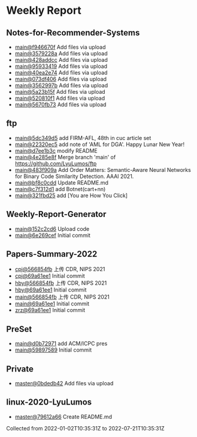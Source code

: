 # Weekly Report
## Notes-for-Recommender-Systems
- [main@f946670f](https://github.com/LyuLumos/Notes-for-Recommender-Systems/commit/f946670f38077ede77aba5fd2ec5c82fe230b176) Add files via upload
- [main@3579228a](https://github.com/LyuLumos/Notes-for-Recommender-Systems/commit/3579228a20c80f8b8833e67a6ce56dae9c427df5) Add files via upload
- [main@428addcc](https://github.com/LyuLumos/Notes-for-Recommender-Systems/commit/428addcc300aaf441eb76eca144a648432a63f5e) Add files via upload
- [main@95933419](https://github.com/LyuLumos/Notes-for-Recommender-Systems/commit/95933419eacfe40fb7a583f126cb114e085074fc) Add files via upload
- [main@40ea2e74](https://github.com/LyuLumos/Notes-for-Recommender-Systems/commit/40ea2e7483c96d08548d5d710307ee0f147a87b4) Add files via upload
- [main@073df406](https://github.com/LyuLumos/Notes-for-Recommender-Systems/commit/073df406ff82e72a54d43f5d5277a2d7606d5543) Add files via upload
- [main@3562997b](https://github.com/LyuLumos/Notes-for-Recommender-Systems/commit/3562997b5e8a7dd09e912b672d2a889707fa6c67) Add files via upload
- [main@5a23b15f](https://github.com/LyuLumos/Notes-for-Recommender-Systems/commit/5a23b15f1b8f7f49bdf0c21e1e7fca006bbb3775) Add files via upload
- [main@520810f1](https://github.com/LyuLumos/Notes-for-Recommender-Systems/commit/520810f1250b9cfcc1c15ced4d6e0805accd1bd5) Add files via upload
- [main@5670fb73](https://github.com/LyuLumos/Notes-for-Recommender-Systems/commit/5670fb7344610e27bc33bcd9c0478d125219e2b0) Add files via upload
## ftp
- [main@5dc349d5](https://github.com/LyuLumos/ftp/commit/5dc349d5d1fd94924e91ef6b37ae1e837066db39) add FIRM-AFL, 48th in cuc article set
- [main@22320ec5](https://github.com/LyuLumos/ftp/commit/22320ec50bb210b9a0ad424c68485cd3c13d99fe) add note of 'AML for DGA'. Happy Lunar New Year!
- [main@d7ee1b3c](https://github.com/LyuLumos/ftp/commit/d7ee1b3c07153d1f2fc011757c2cce8eb6474bd7) modify README
- [main@4e285e8f](https://github.com/LyuLumos/ftp/commit/4e285e8fdf50526281621b9a58a529e5183987fa) Merge branch 'main' of https://github.com/LyuLumos/ftp
- [main@483f909a](https://github.com/LyuLumos/ftp/commit/483f909ac74a867c0d18d42246a98c56d934c859) Add Order Matters: Semantic-Aware Neural Networks for Binary Code Similarity Detection. AAAI 2021.
- [main@bf8c0cdd](https://github.com/LyuLumos/ftp/commit/bf8c0cdd385393fe6f0f6a93aaa8be33e24b5212) Update README.md
- [main@c7f312d1](https://github.com/LyuLumos/ftp/commit/c7f312d1eda4727941b9d8b09a030d1c29a41991) add Botnet(cart+nn)
- [main@321fbd25](https://github.com/LyuLumos/ftp/commit/321fbd25607c7ae617b0d57d383bf9e948d700be) add [You are How You Click]
## Weekly-Report-Generator
- [main@152c2cd6](https://github.com/LyuLumos/Weekly-Report-Generator/commit/152c2cd652d5b2ba359a585d8d871c97215327dc) Upload code
- [main@6e269cef](https://github.com/LyuLumos/Weekly-Report-Generator/commit/6e269cef171ef8d68e2defe1c1932dd9a82241b9) Initial commit
## Papers-Summary-2022
- [cpj@566854fb](https://github.com/CUC-MCL/Papers-Summary-2022/commit/566854fbb5fc301d03c5450b4e387cbc8bbd1681) 上传 CDR, NIPS 2021
- [cpj@69a61ee1](https://github.com/CUC-MCL/Papers-Summary-2022/commit/69a61ee1c32fcbbcba3809345e00ff0dc99bcfec) Initial commit
- [hby@566854fb](https://github.com/CUC-MCL/Papers-Summary-2022/commit/566854fbb5fc301d03c5450b4e387cbc8bbd1681) 上传 CDR, NIPS 2021
- [hby@69a61ee1](https://github.com/CUC-MCL/Papers-Summary-2022/commit/69a61ee1c32fcbbcba3809345e00ff0dc99bcfec) Initial commit
- [main@566854fb](https://github.com/CUC-MCL/Papers-Summary-2022/commit/566854fbb5fc301d03c5450b4e387cbc8bbd1681) 上传 CDR, NIPS 2021
- [main@69a61ee1](https://github.com/CUC-MCL/Papers-Summary-2022/commit/69a61ee1c32fcbbcba3809345e00ff0dc99bcfec) Initial commit
- [zrz@69a61ee1](https://github.com/CUC-MCL/Papers-Summary-2022/commit/69a61ee1c32fcbbcba3809345e00ff0dc99bcfec) Initial commit
## PreSet
- [main@d0b72971](https://github.com/LyuLumos/PreSet/commit/d0b729712491224803622337b04dd4e3593160f5) add ACM/ICPC pres
- [main@59897589](https://github.com/LyuLumos/PreSet/commit/59897589a5831a67d2056c98474ef222b8c84fb2) Initial commit
## Private
- [master@0bdedb42](https://github.com/LyuLumos/Private/commit/0bdedb4268247f8a4867dc3db9d4bd70f0514a57) Add files via upload
## linux-2020-LyuLumos
- [master@79612a66](https://github.com/CUCCS/linux-2020-LyuLumos/commit/79612a66f44930210699815336b9cda1532be18a) Create README.md

Collected from 2022-01-02T10:35:31Z to 2022-07-21T10:35:31Z
